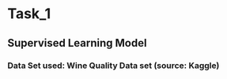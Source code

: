 # **Task_1**  

## Supervised Learning Model
### Data Set used: Wine Quality Data set (source: Kaggle)
